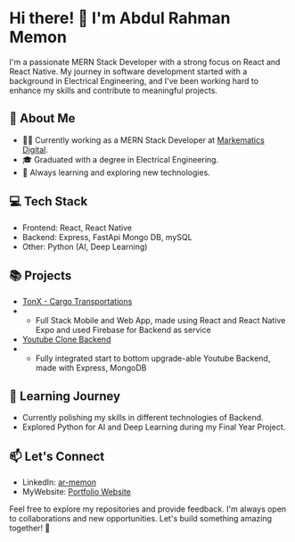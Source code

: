 # Hi there! 👋 I'm Abdul Rahman Memon

I'm a passionate MERN Stack Developer with a strong focus on React and React Native. My journey in software development started with a background in Electrical Engineering, and I've been working hard to enhance my skills and contribute to meaningful projects.

## 🚀 About Me

- 👨‍💻 Currently working as a MERN Stack Developer at [Markematics Digital](https://markematicsdigital.com/).
- 🎓 Graduated with a degree in Electrical Engineering.
- 🌱 Always learning and exploring new technologies.

## 💻 Tech Stack

- Frontend: React, React Native  
- Backend: Express, FastApi Mongo DB, mySQL
- Other: Python (AI, Deep Learning)
  
## 📚 Projects

- [TonX - Cargo Transportations](https://tonx.africa/)
- - Full Stack Mobile and Web App, made using React and React Native Expo and used Firebase for Backend as service
- [Youtube Clone Backend](https://github.com/armemon/Youtube-Clone-Backend)
- - Fully integrated start to bottom upgrade-able Youtube Backend, made with Express, MongoDB

## 📖 Learning Journey

- Currently polishing my skills in different technologies of Backend.
- Explored Python for AI and Deep Learning during my Final Year Project.

## 📫 Let's Connect

- LinkedIn: [ar-memon](https://www.linkedin.com/in/ar-memon/)
- MyWebsite: [Portfolio Website](https://armemon.netlify.app/)

Feel free to explore my repositories and provide feedback. I'm always open to collaborations and new opportunities. Let's build something amazing together! 🚀

<!--
**armemon/armemon** is a ✨ _special_ ✨ repository because its `README.md` (this file) appears on your GitHub profile.

Here are some ideas to get you started:

- 🔭 I’m currently working on ...
- 🌱 I’m currently learning ...
- 👯 I’m looking to collaborate on ...
- 🤔 I’m looking for help with ...
- 💬 Ask me about ...
- 📫 How to reach me: ...
- 😄 Pronouns: ...
- ⚡ Fun fact: ...
-->
